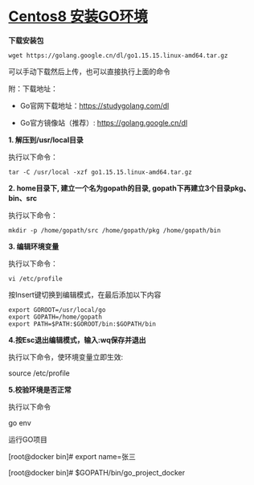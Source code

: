 # [Centos8 安装GO环境](https://www.cnblogs.com/fke2018/p/13739175.html)

**下载安装包**
```
wget https://golang.google.cn/dl/go1.15.15.linux-amd64.tar.gz
```
可以手动下载然后上传，也可以直接执行上面的命令

附：下载地址：

- Go官网下载地址：https://studygolang.com/dl

- Go官方镜像站（推荐）: https://golang.google.cn/dl

**1. 解压到/usr/local目录**

执行以下命令：
```
tar -C /usr/local -xzf go1.15.15.linux-amd64.tar.gz
```
**2. home目录下, 建立一个名为gopath的目录, gopath下再建立3个目录pkg、bin、src**

执行以下命令：
```
mkdir -p /home/gopath/src /home/gopath/pkg /home/gopath/bin
```
**3. 编辑环境变量**

执行以下命令：
```
vi /etc/profile
```
按Insert键切换到编辑模式，在最后添加以下内容

```
export GOROOT=/usr/local/go
export GOPATH=/home/gopath
export PATH=$PATH:$GOROOT/bin:$GOPATH/bin
```

**4.按Esc退出编辑模式，输入:wq保存并退出**

执行以下命令，使环境变量立即生效:

source /etc/profile

**5.校验环境是否正常**

执行以下命令

go env



运行GO项目

[root@docker bin]# export name=张三

[root@docker bin]# $GOPATH/bin/go_project_docker